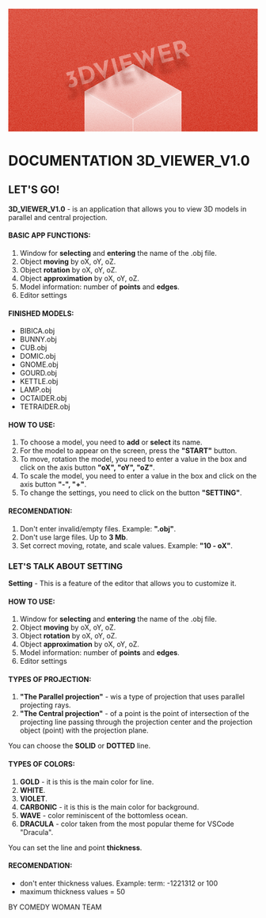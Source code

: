 ![3D_V_app](3dViewer.png)
# **DOCUMENTATION 3D\_VIEWER\_V1.0**
## **LET'S GO!**
**3D\_VIEWER\_V1.0** - is an application that allows you to view 3D models in parallel and central projection. 

#### **BASIC APP FUNCTIONS:**
1. Window for **selecting** and **entering** the name of the .obj file.
1. Object **moving** by oX, oY, oZ.
1. Object **rotation** by oX, oY, oZ.
1. Object **approximation** by oX, oY, oZ.
1. Model information: number of **points** and **edges**.
1. Editor settings
#### **FINISHED MODELS:**
- BIBICA.obj
- BUNNY.obj
- CUB.obj
- DOMIC.obj
- GNOME.obj
- GOURD.obj
- KETTLE.obj
- LAMP.obj
- OCTAIDER.obj
- TETRAIDER.obj
#### **HOW TO USE:**
1. To choose a model, you need to **add** or **select** its name.
1. For the model to appear on the screen, press the **"START"** button.
1. To move, rotation the model, you need to enter a value in the box and click on the axis button **"oX", "oY", "oZ"**.
1. To scale the model, you need to enter a value in the box and click on the axis button **"-", "+"**.
1. To change the settings, you need to click on the button **"SETTING"**.
#### **RECOMENDATION:**
1. Don't enter invalid/empty files. Example: **".obj"**.
1. Don't use large files. Up to **3 Mb**.
1. Set correct moving, rotate, and scale values. Example: **"10 - oX"**.
### **LET'S TALK ABOUT SETTING**
**Setting** - This is a feature of the editor that allows you to customize it.

#### **HOW TO USE:**
1. Window for **selecting** and **entering** the name of the .obj file.
1. Object **moving** by oX, oY, oZ.
1. Object **rotation** by oX, oY, oZ.
1. Object **approximation** by oX, oY, oZ.
1. Model information: number of **points** and **edges**.
1. Editor settings
#### **TYPES OF PROJECTION:**
1. **"The Parallel projection"** - wis a type of projection that uses parallel projecting rays.
1. **"The Central projection"** - of a point is the point of intersection of the projecting line passing through the projection center and the projection object (point) with the projection plane.

You can choose the **SOLID** or **DOTTED** line. 
#### **TYPES OF COLORS:**
1. **GOLD** - it is this is the main color for line.
1. **WHITE**.
1. **VIOLET**.
1. **CARBONIC** - it is this is the main color for background.
1. **WAVE** - color reminiscent of the bottomless ocean.
1. **DRACULA** - color taken from the most popular theme for VSCode "Dracula".

You can set the line and point **thickness**. 
#### **RECOMENDATION:**
- don't enter thickness values. Example: term: -1221312 or 100
- maximum thickness values = 50

BY COMEDY WOMAN TEAM
